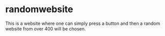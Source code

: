 # randomwebsite
This is a website where one can simply press a button and then a random website from over 400 will be chosen.
